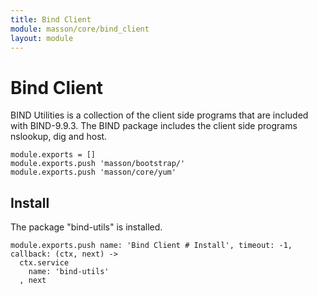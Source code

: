 ```yaml
---
title: Bind Client
module: masson/core/bind_client
layout: module
---
```


# Bind Client

BIND Utilities is a collection of the client side programs that are included 
with BIND-9.9.3. The BIND package includes the client side programs 
nslookup, dig and host.

    module.exports = []
    module.exports.push 'masson/bootstrap/'
    module.exports.push 'masson/core/yum'

## Install

The package "bind-utils" is installed.

    module.exports.push name: 'Bind Client # Install', timeout: -1, callback: (ctx, next) ->
      ctx.service
        name: 'bind-utils'
      , next
